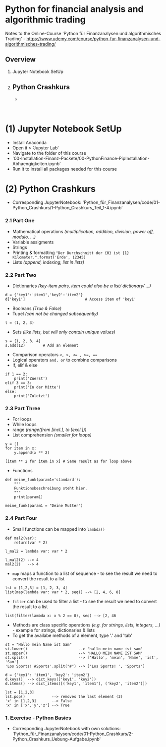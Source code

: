 # Python for financial analysis and algorithmic trading

Notes to the Online-Course 'Python für Finanzanalysen und algorithmisches Trading' - https://www.udemy.com/course/python-fur-finanzanalysen-und-algorithmisches-trading/  

## Overview

1. Jupyter Notebook SetUp
2. Python Crashkurs
	- 
	- 

<br/> 

# (1) Jupyter Notebook SetUp
- Install Anaconda
- Open it > 'Jupyter Lab'
- Navigate to the folder of this course
- '00-Installation-Finanz-Packete/00-PythonFinance-PipInstallation-Abhaengigkeiten.ipynb'
- Run it to install all packages needed for this course

# (2) Python Crashkurs
- Corresponding JupyterNotebook: 'Python_für_Finanzanalysen/code/01-Python_Crashkurs/1-Python_Crashkurs_Teil_1-4.ipynb'  

### 2.1 Part One
- Mathematical operations *(multiplication, addition, division, power off, modulo, ...)*  
- Variable assigments  
- Strings  
- Printing & formatting `"Der Durchschnitt der {0} ist {1} Kilometer.".format('Erde', 12345)`    
- Lists *(append, indexing, list in lists)*  

### 2.2 Part Two
- Dictionaries *(key-item pairs, item could also be a list/ dictionary/ ...)*  
```
d = {'key1':'item1','key2':'item2'} 
d['key1']                           # Access item of 'key1' 
```
- Booleans *(True & False)*  
- Tupel *(can not be changed subsequently)*  
```
t = (1, 2, 3) 
```
- Sets *(like lists, but will only contain unique values)*  
```
s = {1, 2, 3, 4} 
s.add(12)        # Add an element
```
- Comparison operators `<, >, <= , >=, ==`
- Logical operators `and, or` to combine comparisons    
- If, elif & else
```
if 1 == 2:
    print('Zuerst')
elif 3 == 3:
    print('In der Mitte')
else:
    print('Zuletzt')
``` 

### 2.3 Part Three
- For loops  
- While loops  
- range *(range(from [incl.], to [excl.]))*  
- List comprehension *(smaller for loops)* 
```
y = []
for item in x:
	y.append(x ** 2)

[item ** 2 for item in x] # Same result as for loop above
```  
- Functions  
```
def meine_funk(param1='standard'):
    """
    Funktionsbeschreibung steht hier.
    """
    print(param1)

meine_funk(param1 = "Deine Mutter")
```

### 2.4 Part Four
- Small functions can be mapped into `lambda()`  
```
def mal2(var):
	return(var * 2)

l_mal2 = lambda var: var * 2

l_mal2(2) --> 4
mal2(2)   --> 4
```
- `map` maps a function to a list of sequence - to see the result we need to convert the result to a list   
```
lst = [1,2,3] = [1, 2, 3, 4]
list(map(lambda var: var * 2, seq)) --> [2, 4, 6, 8]
```
- `filter` can be used to filter a list - to see the result we need to convert the result to a list   
```
list(filter(lambda x: x % 2 == 0), seq) --> [2, 46
```
- Methods are class specific operations *(e.g. for strings, lists, integers, ...)* - example for strings, dictionaries & lists  
- To get the availabe methods of a element, type '.' and 'tab'  
```
st = "Hallo mein Name ist Sam"
st.lower()                       --> 'hallo mein name ist sam'
st.upper()                       --> 'HALLO MEIN NAME IST SAM'
st.split()                       --> ['Hallo', 'mein', 'Name', 'ist', 'Sam']
'Los Sports! #Sports'.split("#") --> ['Los Sports! ', 'Sports']
```
```
d = {'key1': 'item1', 'key2': 'item2'}
d.keys()  --> dict_keys(['key1', 'key2'])
d.items() --> dict_items([('key1', 'item1'), ('key2', 'item2')])
```
```
lst = [1,2,3]
lst.pop()            --> removes the last element (3)
'x' in [1,2,3]       --> False
'x' in ['x','y','z'] --> True
```

### 1. Exercise - Python Basics  
- Corresponding JupyterNotebook with own solutions: 'Python_für_Finanzanalysen/code/01-Python_Crashkurs/2-Python_Crashkurs_Uebung-Aufgabe.ipynb'    
